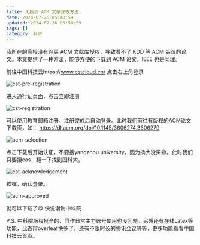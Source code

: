 ```yaml
---
title: 无授权 ACM 文献获取方法
date: 2024-07-26 05:40:59
updated: 2024-07-26 05:50:59
tags: []
category: 科研
---
```


我所在的高校没有购买 ACM 文献库授权，导致看不了 KDD 等 ACM 会议的论文。本文提供了一种方法，能够方便的下载到 ACM 论文，IEEE 也是同理。

<!--more-->

前往中国科技云https://www.cstcloud.cn/ 点击右上角登录

![cst-pre-registration](cst-pre-registration.png)

进入通行证页面，点击立即注册

![cst-registration](cst-registration.png)

可以使用教育邮箱注册，注册完成后自动登录。此时我们前往有版权的ACM论文下载页，如：
https://dl.acm.org/doi/10.1145/3606274.3606279

![acm-selection](acm-selection.png)

点击下载后开始认证，不要搜yangzhou university，因为扬大没买:sweat_smile:。此时我们只要搜cas，翻一下找到国科大。

![cst-acknowledgement](cst-acknowledgement.png)

欸嘿，确认登录。

![acm-approved](acm-approved.png)

就可以下载了:yum: 快说谢谢中科院

P.S. 中科院版权挺全的，当作日常主力账号使用也没问题。另外还有在线Latex等功能，比答辩overleaf快多了，还有不限时长的腾讯会议等等，更多功能看看中国科技云首页。
